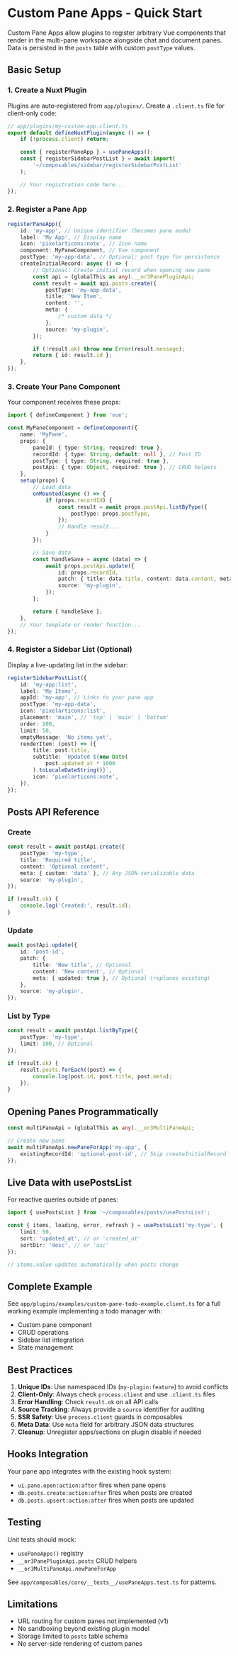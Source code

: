 # Custom Pane Apps - Quick Start

Custom Pane Apps allow plugins to register arbitrary Vue components that render in the multi-pane workspace alongside chat and document panes. Data is persisted in the `posts` table with custom `postType` values.

## Basic Setup

### 1. Create a Nuxt Plugin

Plugins are auto-registered from `app/plugins/`. Create a `.client.ts` file for client-only code:

```typescript
// app/plugins/my-custom-app.client.ts
export default defineNuxtPlugin(async () => {
    if (!process.client) return;

    const { registerPaneApp } = usePaneApps();
    const { registerSidebarPostList } = await import(
        '~/composables/sidebar/registerSidebarPostList'
    );

    // Your registration code here...
});
```

### 2. Register a Pane App

```typescript
registerPaneApp({
    id: 'my-app', // Unique identifier (becomes pane mode)
    label: 'My App', // Display name
    icon: 'pixelarticons:note', // Icon name
    component: MyPaneComponent, // Vue component
    postType: 'my-app-data', // Optional: post type for persistence
    createInitialRecord: async () => {
        // Optional: Create initial record when opening new pane
        const api = (globalThis as any).__or3PanePluginApi;
        const result = await api.posts.create({
            postType: 'my-app-data',
            title: 'New Item',
            content: '',
            meta: {
                /* custom data */
            },
            source: 'my-plugin',
        });

        if (!result.ok) throw new Error(result.message);
        return { id: result.id };
    },
});
```

### 3. Create Your Pane Component

Your component receives these props:

```typescript
import { defineComponent } from 'vue';

const MyPaneComponent = defineComponent({
    name: 'MyPane',
    props: {
        paneId: { type: String, required: true },
        recordId: { type: String, default: null }, // Post ID
        postType: { type: String, required: true },
        postApi: { type: Object, required: true }, // CRUD helpers
    },
    setup(props) {
        // Load data
        onMounted(async () => {
            if (props.recordId) {
                const result = await props.postApi.listByType({
                    postType: props.postType,
                });
                // Handle result...
            }
        });

        // Save data
        const handleSave = async (data) => {
            await props.postApi.update({
                id: props.recordId,
                patch: { title: data.title, content: data.content, meta: data },
                source: 'my-plugin',
            });
        };

        return { handleSave };
    },
    // Your template or render function...
});
```

### 4. Register a Sidebar List (Optional)

Display a live-updating list in the sidebar:

```typescript
registerSidebarPostList({
    id: 'my-app:list',
    label: 'My Items',
    appId: 'my-app', // Links to your pane app
    postType: 'my-app-data',
    icon: 'pixelarticons:list',
    placement: 'main', // 'top' | 'main' | 'bottom'
    order: 200,
    limit: 50,
    emptyMessage: 'No items yet',
    renderItem: (post) => ({
        title: post.title,
        subtitle: `Updated ${new Date(
            post.updated_at * 1000
        ).toLocaleDateString()}`,
        icon: 'pixelarticons:note',
    }),
});
```

## Posts API Reference

### Create

```typescript
const result = await postApi.create({
    postType: 'my-type',
    title: 'Required title',
    content: 'Optional content',
    meta: { custom: 'data' }, // Any JSON-serializable data
    source: 'my-plugin',
});

if (result.ok) {
    console.log('Created:', result.id);
}
```

### Update

```typescript
await postApi.update({
    id: 'post-id',
    patch: {
        title: 'New title', // Optional
        content: 'New content', // Optional
        meta: { updated: true }, // Optional (replaces existing)
    },
    source: 'my-plugin',
});
```

### List by Type

```typescript
const result = await postApi.listByType({
    postType: 'my-type',
    limit: 100, // Optional
});

if (result.ok) {
    result.posts.forEach((post) => {
        console.log(post.id, post.title, post.meta);
    });
}
```

## Opening Panes Programmatically

```typescript
const multiPaneApi = (globalThis as any).__or3MultiPaneApi;

// Create new pane
await multiPaneApi.newPaneForApp('my-app', {
    existingRecordId: 'optional-post-id', // Skip createInitialRecord
});
```

## Live Data with usePostsList

For reactive queries outside of panes:

```typescript
import { usePostsList } from '~/composables/posts/usePostsList';

const { items, loading, error, refresh } = usePostsList('my-type', {
    limit: 50,
    sort: 'updated_at', // or 'created_at'
    sortDir: 'desc', // or 'asc'
});

// items.value updates automatically when posts change
```

## Complete Example

See `app/plugins/examples/custom-pane-todo-example.client.ts` for a full working example implementing a todo manager with:

-   Custom pane component
-   CRUD operations
-   Sidebar list integration
-   State management

## Best Practices

1. **Unique IDs**: Use namespaced IDs (`my-plugin:feature`) to avoid conflicts
2. **Client-Only**: Always check `process.client` and use `.client.ts` files
3. **Error Handling**: Check `result.ok` on all API calls
4. **Source Tracking**: Always provide a `source` identifier for auditing
5. **SSR Safety**: Use `process.client` guards in composables
6. **Meta Data**: Use `meta` field for arbitrary JSON data structures
7. **Cleanup**: Unregister apps/sections on plugin disable if needed

## Hooks Integration

Your pane app integrates with the existing hook system:

-   `ui.pane.open:action:after` fires when pane opens
-   `db.posts.create:action:after` fires when posts are created
-   `db.posts.upsert:action:after` fires when posts are updated

## Testing

Unit tests should mock:

-   `usePaneApps()` registry
-   `__or3PanePluginApi.posts` CRUD helpers
-   `__or3MultiPaneApi.newPaneForApp`

See `app/composables/core/__tests__/usePaneApps.test.ts` for patterns.

## Limitations

-   URL routing for custom panes not implemented (v1)
-   No sandboxing beyond existing plugin model
-   Storage limited to `posts` table schema
-   No server-side rendering of custom panes
